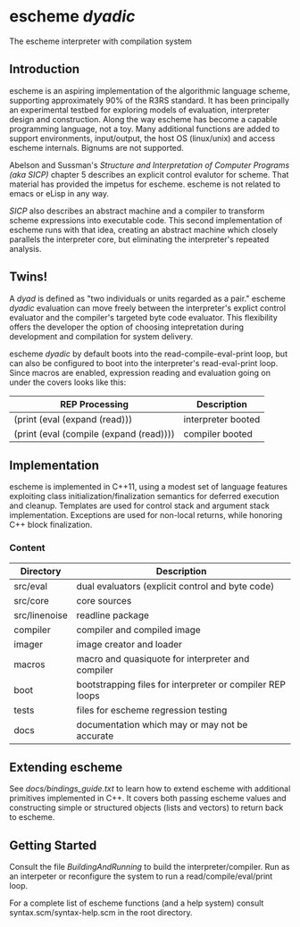 escheme _dyadic_
================

The escheme interpreter with compilation system

## Introduction

escheme is an aspiring implementation of the algorithmic language scheme, 
supporting approximately 90% of the R3RS standard. It has been principally an experimental
testbed for exploring models of evaluation, interpreter design and construction.
Along the way escheme has become a capable programming language, not a toy.
Many additional functions are added to support environments, input/output, the host OS 
(linux/unix) and access escheme internals. Bignums are not supported.

Abelson and Sussman's _Structure and Interpretation of Computer Programs (aka SICP)_ chapter 5 describes 
an explicit control evalutor for scheme. That material has provided the impetus for escheme. 
escheme is not related to emacs or eLisp in any way.

_SICP_ also describes an abstract machine and a compiler to transform 
scheme expressions into executable code. This second implementation of escheme runs
with that idea, creating an abstract machine which closely parallels the
interpreter core, but eliminating the interpreter's repeated analysis.

## Twins!

A _dyad_ is defined as "two individuals or units regarded as a pair." escheme _dyadic_ evaluation 
can move freely between the interpreter's explict control evaluator and the compiler's targeted 
byte code evaluator. This flexibility offers the developer the option of choosing 
intepretation during development and compilation for system delivery.

escheme _dyadic_ by default boots into the read-compile-eval-print loop, but can also 
be configured to boot into the interpreter's read-eval-print loop. Since macros are enabled,
expression reading and evaluation going on under the covers looks like this:

| REP Processing        | Description                                        |
| ---------------- | ---------------------------------------------------|
| (print (eval (expand (read))) | interpreter booted |
| (print (eval (compile (expand (read)))) | compiler booted |

## Implementation 

escheme is implemented in C++11, using a modest set of language features
exploiting class initialization/finalization semantics for deferred execution 
and cleanup. Templates are used for control stack and argument stack 
implementation. Exceptions are used for non-local returns, 
while honoring C++ block finalization.

### Content
  
| Directory        | Description                                        |
| ---------------- | ---------------------------------------------------|
|  src/eval    |    dual evaluators (explicit control and byte code)|
|  src/core    |    core sources|
|  src/linenoise|  readline package|
|  compiler  | compiler and compiled image |
|  imager | image creator and loader |
|  macros   |  macro and quasiquote for interpreter and compiler |
|  boot | bootstrapping files for interpreter or compiler REP loops|
|  tests  |    files for escheme regression testing|
|  docs |      documentation which may or may not be accurate|

## Extending escheme

See _docs/bindings_guide.txt_ to learn how to extend escheme with additional 
primitives implemented in C++. It covers both passing escheme 
values and constructing simple or structured objects (lists and vectors) to
return back to escheme.

## Getting Started

Consult the file _BuildingAndRunning_ to build the interpreter/compiler. Run as an 
interpeter or reconfigure the system to run a read/compile/eval/print loop.

For a complete list of escheme functions (and a help system) consult syntax.scm/syntax-help.scm in the 
root directory.
